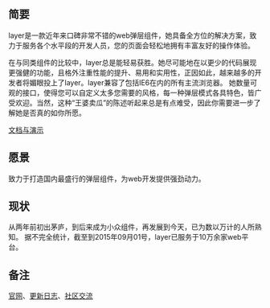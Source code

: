 
## 简要
layer是一款近年来口碑非常不错的web弹层组件，她具备全方位的解决方案，致力于服务各个水平段的开发人员，您的页面会轻松地拥有丰富友好的操作体验。

在与同类组件的比较中，layer总是能轻易获胜。她尽可能地在以更少的代码展现更强健的功能，且格外注重性能的提升、易用和实用性，正因如此，越来越多的开发者将媚眼投上了layer。layer兼容了包括IE6在内的所有主流浏览器。 她数量可观的接口，使得您可以自定义太多您需要的风格，每一种弹层模式各具特色，皆广受欢迎。当然，这种“王婆卖瓜”的陈述听起来总是有点难受，因此你需要进一步了解她是否真的如你所愿。

[文档与演示](http://layer.layui.com/) 

## 愿景
致力于打造国内最盛行的弹层组件，为web开发提供强劲动力。

## 现状
从两年前初出茅庐，到后来成为小众组件，再发展到今天，已为数以万计的人所熟知。
据不完全统计，截至到2015年09月01号，layer已服务于10万余家web平台。


## 备注
[官网](http://layer.layui.com/)、[更新日志](https://github.com/sentsin/layer/blob/2.0/CHANGELOG.md)、[社区交流](http://fly.layui.com)